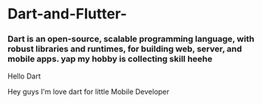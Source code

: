 # Dart-and-Flutter-

### Dart is an open-source, scalable programming language, with robust libraries and runtimes, for building web, server, and mobile apps. yap my hobby is collecting skill heehe
Hello Dart

Hey guys I'm love dart for little Mobile Developer
